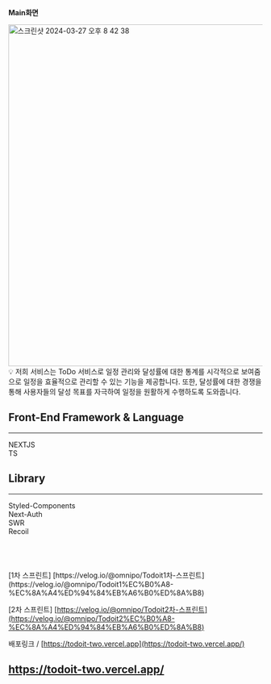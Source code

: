 **Main화면**

<img width="678" alt="스크린샷 2024-03-27 오후 8 42 38" src="https://github.com/ToDo-Service/ToDoIt-FE/assets/94547692/97a1de81-eb02-4bae-a5dd-b4690b8a89eb">


<aside>
💡 저희 서비스는 ToDo 서비스로 일정 관리와 달성률에 대한 통계를 시각적으로 보여줌으로 일정을 효율적으로 관리할 수 있는 기능을 제공합니다.
또한, 달성률에 대한 경쟁을 통해 사용자들의 달성 목표를 자극하여 일정을 원활하게 수행하도록 도와줍니다.

</aside>

## Front-End Framework & Language

---

<aside>
 NEXTJS
</aside>

<aside>
TS

</aside>

## Library

---

<aside>
Styled-Components

</aside>

<aside>
 Next-Auth

</aside>

<aside>
 SWR

</aside>

<aside>
Recoil

</aside>
</br>
</br>
</br>
</br>
[1차 스프린트] [https://velog.io/@omnipo/Todoit1차-스프린트](https://velog.io/@omnipo/Todoit1%EC%B0%A8-%EC%8A%A4%ED%94%84%EB%A6%B0%ED%8A%B8)

[2차 스프린트] [https://velog.io/@omnipo/Todoit2차-스프린트](https://velog.io/@omnipo/Todoit2%EC%B0%A8-%EC%8A%A4%ED%94%84%EB%A6%B0%ED%8A%B8)

배포링크 / [https://todoit-two.vercel.app](https://todoit-two.vercel.app/)



## https://todoit-two.vercel.app/

